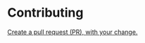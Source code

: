 # Contributing

[Create a pull request (PR), with your change.](https://docs.github.com/en/pull-requests/collaborating-with-pull-requests/proposing-changes-to-your-work-with-pull-requests/about-pull-requests)
